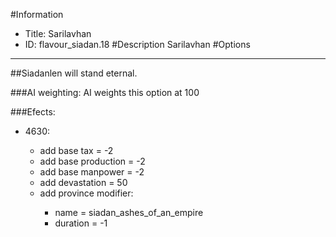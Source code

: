 #Information
 - Title: Sarilavhan
 - ID: flavour_siadan.18
#Description
Sarilavhan
#Options

___
##Siadanlen will stand eternal.

###AI weighting:
AI weights this option at 100


###Efects:<ul><li>4630:</li><ul><li>add base tax = -2</li><li>add base production = -2</li><li>add base manpower = -2</li><li>add devastation = 50</li><li>add province modifier:</li><ul><li>name = siadan_ashes_of_an_empire</li><li>duration = -1</li></ul></ul></ul>
